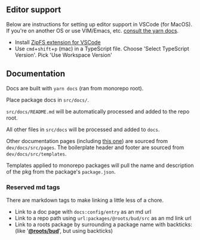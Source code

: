 ## Editor support

Below are instructions for setting up editor support in VSCode (for MacOS). If you're on another OS or use VIM/Emacs, etc. [consult the yarn docs](https://yarnpkg.com/getting-started/editor-sdks).

- Install [ZipFS extension for VSCode](https://marketplace.visualstudio.com/items?itemName=arcanis.vscode-zipfs)
- Use `cmd`+`shift`+`p` (mac) in a TypeScript file. Choose 'Select TypeScript Version'. Pick 'Use Workspace Version'

## Documentation

Docs are built with `yarn docs` (ran from monorepo root).

Place package docs in `src/docs/`.

`src/docs/README.md` will be automatically processed and added to the repo root.

All other files in `src/docs` will be processed and added to `docs`.

Other documentation pages (including [this one](https://github.com/roots/bud/tree/stable/dev/docs/src/pages/dev.md)) are sourced from `dev/docs/src/pages`. The boilerplate header and footer are sourced from `dev/docs/src/templates`.

Templates applied to monorepo packages will pull the name and description of the pkg from the package's `package.json`.

### Reserved md tags

There are markdown tags to make linking a little less of a chore.

- Link to a doc page with `docs:config/entry` as an md url
- Link to a repo path using `url:packages/@roots/bud/src` as an md link url
- Link to a roots package by surrounding a package name with backticks: (like '[**@roots/bud**](https://github.com/roots/bud)', but using backticks)
